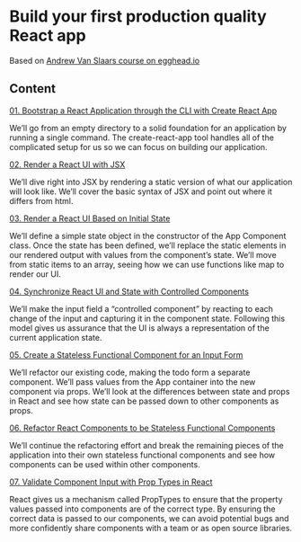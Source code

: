 # Build your first production quality React app

Based on [Andrew Van Slaars course on egghead.io](https://egghead.io/courses/build-your-first-production-quality-react-app)

## Content
[01. Bootstrap a React Application through the CLI with Create React App](https://github.com/xgirma/build-your-first-production-quality-react-app/tree/ch.01)

We’ll go from an empty directory to a solid foundation for an application by running a single command. The create-react-app tool handles all of the complicated setup for us so we can focus on building our application.

[02. Render a React UI with JSX](https://github.com/xgirma/build-your-first-production-quality-react-app/tree/ch.02)

We’ll dive right into JSX by rendering a static version of what our application will look like. We’ll cover the basic syntax of JSX and point out where it differs from html.

[03. Render a React UI Based on Initial State](https://github.com/xgirma/build-your-first-production-quality-react-app/tree/ch.03)

We’ll define a simple state object in the constructor of the App Component class. Once the state has been defined, we’ll replace the static elements in our rendered output with values from the component’s state. We’ll move from static items to an array, seeing how we can use functions like map to render our UI.

[04. Synchronize React UI and State with Controlled Components](https://github.com/xgirma/build-your-first-production-quality-react-app/tree/ch.04)

We’ll make the input field a “controlled component” by reacting to each change of the input and capturing it in the component state. Following this model gives us assurance that the UI is always a representation of the current application state.

[05. Create a Stateless Functional Component for an Input Form](https://github.com/xgirma/build-your-first-production-quality-react-app/tree/ch.05)

We’ll refactor our existing code, making the todo form a separate component. We’ll pass values from the App container into the new component via props. We’ll look at the differences between state and props in React and see how state can be passed down to other components as props.

[06. Refactor React Components to be Stateless Functional Components](https://github.com/xgirma/build-your-first-production-quality-react-app/tree/ch.06)

We’ll continue the refactoring effort and break the remaining pieces of the application into their own stateless functional components and see how components can be used within other components.

[07. Validate Component Input with Prop Types in React](https://github.com/xgirma/build-your-first-production-quality-react-app/tree/ch.07)

React gives us a mechanism called PropTypes to ensure that the property values passed into components are of the correct type. By ensuring the correct data is passed to our components, we can avoid potential bugs and more confidently share components with a team or as open source libraries.
